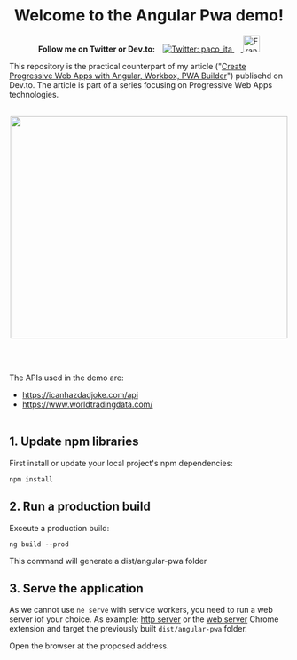 <h1 align="center">Welcome to the Angular Pwa demo!</h1>
<p align="center"> 
  <strong>Follow me on Twitter or Dev.to:&nbsp;&nbsp;&nbsp;</strong>
  <a href="https://twitter.com/paco_ita">
    <img alt="Twitter: paco_ita" src="https://img.shields.io/twitter/follow/paco_ita.svg?style=social" target="_blank" />
  </a>
  &nbsp;&nbsp;&nbsp;<a href="https://dev.to/paco_ita">
  <img src="https://d2fltix0v2e0sb.cloudfront.net/dev-badge.svg" alt="Francesco Leardini's DEV Profile" height="30" width="30">
</a> 

</p>

This repository is the practical counterpart of my article ("[Create Progressive Web Apps with Angular, Workbox, PWA Builder](https://dev.to/paco_ita/create-progressive-web-apps-with-angular-workbox-pwa-builder-step-4-27d#angular)") publisehd on Dev.to. The article is part of a series focusing on Progressive Web Apps technologies.
<br><br>
  
<p align="center">
  <img width="500" height="400" src="https://res.cloudinary.com/practicaldev/image/fetch/s--O66SNC6e--/c_limit%2Cf_auto%2Cfl_progressive%2Cq_auto%2Cw_880/https://thepracticaldev.s3.amazonaws.com/i/4paaac35wijuh7u6wtun.png">
</p>
<br><br>

The APIs used in the demo are:

- https://icanhazdadjoke.com/api
- https://www.worldtradingdata.com/
<br><br>
## 1. Update npm libraries

First install or update your local project's npm dependencies:

```npm install```
<br>
## 2. Run a production build

Exceute a production build:

``` ng build --prod ```

This command will generate a dist/angular-pwa folder
<br>
## 3. Serve the application

As we cannot use `ne serve` with service workers, you need to run a web server iof your choice. As example: [http server](https://www.npmjs.com/package/http-server) or the [web server](https://chrome.google.com/webstore/detail/web-server-for-chrome/ofhbbkphhbklhfoeikjpcbhemlocgigb?hl=en) Chrome extension and target the previously built `dist/angular-pwa` folder.

Open the browser at the proposed address.

